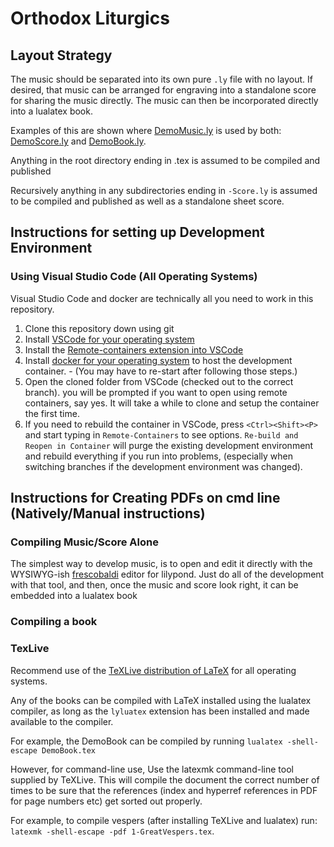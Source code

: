 # Orthodox Liturgics

## Layout Strategy

The music should be separated into its own pure `.ly` file with no layout.
If desired, that music can be arranged for engraving into a standalone score
for sharing the music directly.
The music can then be incorporated directly into a lualatex book.

Examples of this are shown where [DemoMusic.ly](./DemoMusic.ly) is used by both:
[DemoScore.ly](./DemoScore.ly) and [DemoBook.ly](./DemoBook.ly).

Anything in the root directory ending in .tex is assumed to be compiled and published

Recursively anything in any subdirectories ending in `-Score.ly` is assumed to be compiled and published as well as a standalone sheet score.

## Instructions for setting up Development Environment

### Using Visual Studio Code (All Operating Systems)

Visual Studio Code and docker are technically all you need to work in this repository.

1. Clone this repository down using git
2. Install [VSCode for your operating system](
     https://code.visualstudio.com/docs/setup/setup-overview)
3. Install the [Remote-containers extension into VSCode](
      https://marketplace.visualstudio.com/items?itemName=ms-vscode-remote.remote-containers)
4. Install [docker for your operating system](
     https://code.visualstudio.com/docs/remote/containers) to host the development container. - (You may have to re-start after following those steps.)
5. Open the cloned folder from VSCode (checked out to the correct branch).
   you will be prompted if you want to open using remote containers, say yes.  It will take a while to clone and setup the container the first time.
6. If you need to rebuild the container in VSCode, press `<Ctrl><Shift><P>`
   and start typing in `Remote-Containers` to see options.
   `Re-build and Reopen in Container` will purge the existing development
   environment and rebuild everything if you run into problems,
   (especially when switching branches if the development environment was changed).

## Instructions for Creating PDFs on cmd line (Natively/Manual instructions)

### Compiling Music/Score Alone

The simplest way to develop music, is to open and edit it directly with
the WYSIWYG-ish [frescobaldi](http://frescobaldi.org/download.html) editor for lilypond.
Just do all of the development with that tool, and then, once the music and score
look right, it can be embedded into a lualatex book

### Compiling a book

### TexLive
Recommend use of the [TeXLive distribution of LaTeX](
    https://www.tug.org/texlive/) for all operating systems.

Any of the books can be compiled with LaTeX installed using the lualatex compiler,
as long as the `lyluatex` extension has been installed and made available to the compiler.

For example, the DemoBook can be compiled by running
`lualatex -shell-escape DemoBook.tex`

However, for command-line use, Use the latexmk command-line tool supplied by TeXLive.
This will compile the document the correct number of times to be sure that the references
(index and hyperref references in PDF for page numbers etc) get sorted out properly.

For example, to compile vespers (after installing TeXLive and lualatex) run:
`latexmk -shell-escape -pdf 1-GreatVespers.tex`.

